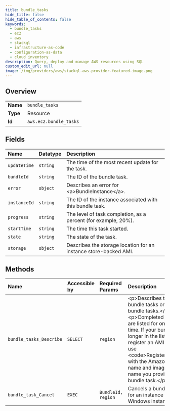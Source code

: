 ```yaml
---
title: bundle_tasks
hide_title: false
hide_table_of_contents: false
keywords:
  - bundle_tasks
  - ec2
  - aws    
  - stackql
  - infrastructure-as-code
  - configuration-as-data
  - cloud inventory
description: Query, deploy and manage AWS resources using SQL
custom_edit_url: null
image: /img/providers/aws/stackql-aws-provider-featured-image.png
---
```

  
    

## Overview
<table><tbody>
<tr><td><b>Name</b></td><td><code>bundle_tasks</code></td></tr>
<tr><td><b>Type</b></td><td>Resource</td></tr>
<tr><td><b>Id</b></td><td><code>aws.ec2.bundle_tasks</code></td></tr>
</tbody></table>

## Fields
| Name | Datatype | Description |
|:-----|:---------|:------------|
| `updateTime` | `string` | The time of the most recent update for the task. |
| `bundleId` | `string` | The ID of the bundle task. |
| `error` | `object` | Describes an error for &lt;a&gt;BundleInstance&lt;/a&gt;. |
| `instanceId` | `string` | The ID of the instance associated with this bundle task. |
| `progress` | `string` | The level of task completion, as a percent (for example, 20%). |
| `startTime` | `string` | The time this task started. |
| `state` | `string` | The state of the task. |
| `storage` | `object` | Describes the storage location for an instance store-backed AMI. |
## Methods
| Name | Accessible by | Required Params | Description |
|:-----|:--------------|:----------------|:------------|
| `bundle_tasks_Describe` | `SELECT` | `region` | &lt;p&gt;Describes the specified bundle tasks or all of your bundle tasks.&lt;/p&gt; &lt;note&gt; &lt;p&gt;Completed bundle tasks are listed for only a limited time. If your bundle task is no longer in the list, you can still register an AMI from it. Just use &lt;code&gt;RegisterImage&lt;/code&gt; with the Amazon S3 bucket name and image manifest name you provided to the bundle task.&lt;/p&gt; &lt;/note&gt; |
| `bundle_task_Cancel` | `EXEC` | `BundleId, region` | Cancels a bundling operation for an instance store-backed Windows instance. |
